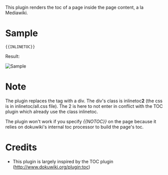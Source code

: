 This plugin renders the toc of a page inside the page content, a la Mediawiki.

# Sample
    {{INLINETOC}}
    
Result:

![Sample](https://github.com/downloads/Andreone/dokuwiki_inlinetoc/sample.png)

# Note
The plugin replaces the tag with a div. The div's class is inlinetoc**2** (the css is in inlinetoc/all.css file). 
The 2 is here to not enter in conflict with the TOC plugin which already use the class inlinetoc.

The plugin won't work if you specify _{{NOTOC}}_ on the page because it relies on dokuwiki's internal toc processor to build the page's toc. 

# Credits
* This plugin is largely inspired by the TOC plugin (http://www.dokuwiki.org/plugin:toc)
